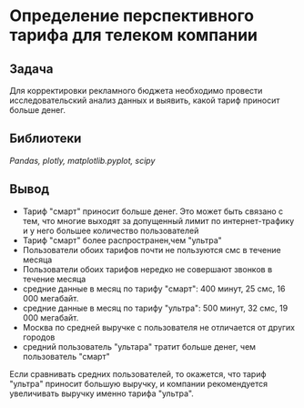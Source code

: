 # Определение перспективного тарифа для телеком компании
## Задача
Для корректировки рекламного бюджета необходимо провести исследовательский анализ данных и выявить, какой тариф приносит больше денег.
## Библиотеки
*Pandas, plotly, matplotlib.pyplot, scipy*
## Вывод
- Тариф "смарт" приносит больше денег. Это может быть связано с тем, что многие выходят за допущенный лимит по интернет-трафику и у него большее количество пользователей
- Тариф "смарт" более распространен,чем "ультра"
- Пользователи обоих тарифов почти не пользуются смс в течение месяца
- Пользователи обоих тарифов нередко не совершают звонков в течение месяца
- средние данные в месяц по тарифу "смарт": 400 минут, 25 смс, 16 000 мегабайт.
- средние данные в месяц по тарифу "ультра": 500 минут, 32 смс, 19 000 мегабайт.
- Москва по средней выручке с пользователя не отличается от других городов
- средний пользователь "ультара" тратит больше денег, чем пользователь "смарт"

Если сравнивать средних пользователей, то окажется, что тариф "ультра" приносит большую выручку, и компании рекомендуется увеличивать выручку именно тарифа "ультра".

